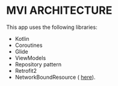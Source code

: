 # MVI ARCHITECTURE
<p>This app uses the following libraries:</p>
<ul>
	<li>Kotlin</li>
	<li>Coroutines</li>
	<li>Glide</li>
	<li>ViewModels</li>
	<li>Repository pattern</li>
	<li>Retrofit2</li>
	<li>NetworkBoundResource ( <a href="https://github.com/googlesamples/android-architecture-components/blob/master/GithubBrowserSample/app/src/main/java/com/android/example/github/repository/NetworkBoundResource.kt" target="_blank">here</a>).</li>
</ul>
<p></p>

